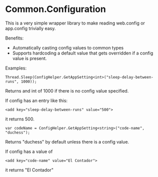 # Common.Configuration
This is a very simple wrapper library to make reading web.config or app.config trivially easy.  

Benefits:
- Automatically casting config values to common types
- Supports hardcoding a default value that gets overridden if a config value is present.

Examples:

```Thread.Sleep(ConfigHelper.GetAppSetting<int>("sleep-delay-between-runs", 1000));```

Returns and int of 1000 if there is no config value specified.

If config has an entry like this:

```<add key="sleep-delay-between-runs" value="500">```

it returns 500.


```var codeName = ConfigHelper.GetAppSetting<string>("code-name", "duchess");```

Returns "duchess" by default unless there is a config value.

If config has a value of 

```<add key="code-name" value="El Contador">```

it returns "El Contador"




